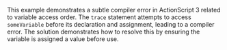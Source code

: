 This example demonstrates a subtle compiler error in ActionScript 3 related to variable access order. The `trace` statement attempts to access `someVariable` before its declaration and assignment, leading to a compiler error.  The solution demonstrates how to resolve this by ensuring the variable is assigned a value before use.